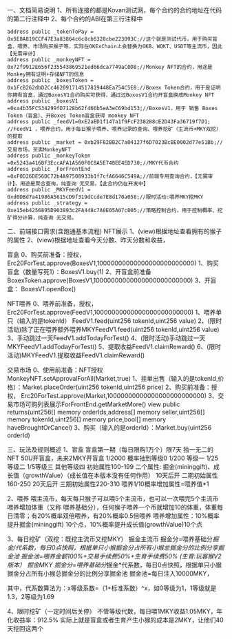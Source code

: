 一、文档简易说明
1、所有连接的都是Kovan测试网，每个合约的合约地址在代码的第二行注释中
2、每个合约的ABI在第三行注释中

    address public _tokenToPay = 0x5E8A819CCF47E3a83864c6c8cb6328cbe223093C;//这个就是测试代币，用于购买盲盒、喂养、市场购买猴子等，实际在OKExChain上会替换为OKB、WOKT、USDT等主流币，因此【无需审计】
    address public _monkeyNFT = 0x72f9912E656f235543869521ed66dca7749aC0D8;//Monkey NFT的合约，用途是Monkey拥有证明+存储NFT的信息
    address public _boxesToken = 0x1FcB262dbD2Cc462091714517819448Ea754C5E8;//Boxex Token合约，用于是证明你拥有盲盒，通过BoxesV1合约购买可获得，通过过BoxesV1合约开盲盒换成Monkey NFT    
    address public _boxesV1 =0xa4b35FC534299fD7128b62f466b5eA3eC69bd153;//BoxesV1，用于 销售 Boxes Token（盲盒）、开Boxes Token盲盒获得 monkey NFT
    address public _feedV1=0xE2aED1f147a1f9FcF238288cE2D43Fa36719f7D1; //FeedV1 ，喂养合约，用于每日猴子喂养、喂养记录的查询、喂养挖矿（主流币+MKY双挖）的提取
    address public _market = 0xb29F82BB2C7a04127f6D7023BcBE0002d77e51Bb;//交易市场，买卖MonkeyNFT
    address public _monkeyToken =0x5243a416BF3EccAFA1A560F0C8A5E748EE4ED730;//MKY代币合约
    address public _ForFrontEnd =0xF0D26DE56DC72b4A97508933b1f7cfA6646C549A;//前端专用查询合约，【无需审计】，用途是聚合查询，纯查询 无交易。【此合约仍在开发中】
    address public _MKYFeedV1 = 0xd0DBd7a41986A5615cD9f319dCcde7E8d170a058;//限时活动:喂养MKY挖MKY
    address public _strategy = 0xe15eb4256895D903893c2FA448c7A0E05A07c005;//策略控制合约，用于控制概率、挖矿得分计算，纯查询 无交易。

二、前端接口需求(含跑通基本流程)
NFT展示
1、(view)根据地址查看拥有的猴子的属性 
2、(view)根据地址查看今天分数、昨天分数和收益，

盲盒
0、购买前准备：授权， Erc20ForTest.approve(BoxesV1,10000000000000000000000000)
1、购买盲盒（数量写死1）：BoxesV1.buy(1)
2、开盲盒前准备BoxexToken.approve(BoxesV1,10000000000000000000000000)
3、开盲盒： BoxesV1.openBox()

NFT喂养
0、喂养前准备，授权， Erc20ForTest.approve(FeedV1,10000000000000000000000000)
1、喂养单只（输入的是tokenId） FeedV1.feed(uint256 tokenId,uint256 value)
2、(限时活动)除了正在喂养额外喂养MKYFeedV1.feed(uint256 tokenId,uint256 value)
3、手动跳过一天FeedV1.addTodayForTest()
4、(限时活动)手动跳过一天MKYFeedV1.addTodayForTest()
5、提取收益FeedV1.claimReward()
6、(限时活动)MKYFeedV1.提取收益FeedV1.claimReward()

交易市场
0、使用前准备：NFT授权MonkeyNFT.setApprovalForAll(Market,true)
1、挂单出售（输入的是tokenId,价格）：Market.placeOrder(uint256 tokenId,uint256 price)
2、购买前准备：授权， Erc20ForTest.approve(Market,10000000000000000000000000)
3、交易市场可购列表展示ForFrontEnd.getMarketMore() view public returns(uint256[] memory orderIds,address[] memory  seller,uint256[] memory tokenId,uint256[] memory price,bool[] memory haveBroughtOrCancel)
3、购买（输入的是orderId）：Market.buy(uint256 orderId)

三、玩法及规则概述
1、盲盒
盲盒第一期（每日限购1万个）限7天
独一无二的NFT
50U开盲盒，未来2MKY开盲盒
1/2000 概率抽到等级0
1/200 等级一
1/25等级二
1/5等级三
其他等级四
初始属性100-199 二个属性: 掘金(mininggift)、成长值（growthValue）（成长值在本版本没有任何作用）
10天后开 二期初始属性160-250
20天后开 三期初始属性220-310
喂养1/10概率增加属性=喂养值*1

2、喂养
喂主流币，每天每只猴子可以喂5个主流币，也可以一次喂完5个主流币
喂养增加体重（又称 喂养基础分），任何猴子喂养一个币就增加10的体重，体重每日清零；有20%概率双倍喂养，有20%概率0.5倍喂养
喂养增加属性：10%概率提升掘金(mininggift) 10个点，10%概率提升成长值(growthValue)10个点

3、每日挖矿（双挖：既挖主流币又挖MKY）
掘金主流币
掘金分=喂养基础分*掘金/代系数，每日0点快照，根据单只小猴掘金分占所有小猴总掘金分的比例分享掘金池
掘金池=喂养金额100%+交易手续费50%+生育手续费50% (生育:玩客猴V2版本）
掘金MKY
掘金分=喂养基础分*掘金*代系数，每日0点快照，根据单只小猴掘金分占所有小猴总掘金分的比例分享掘金池
掘金池=每日注入10000MKY，

其中，代系数算法为：x等级系数=（1+标准系数）^x，如0等级为1，1等级就是1.3，2等级为1.69

4、限时挖矿（一定时间后关停）
不管等级代数，每日喂1MKY收益1.05MKY，年化收益率：912.5%
实际上就是盲盒或者生育产生小猴的成本是2MKY，让他们40天挖回这两个